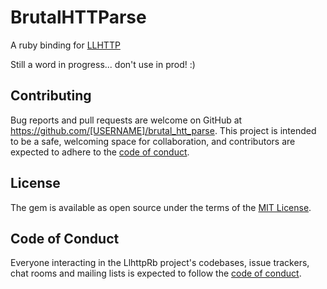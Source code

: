 # BrutalHTTParse

A ruby binding for [LLHTTP](https://github.com/nodejs/llhttp)

Still a word in progress... don't use in prod! :)

## Contributing

Bug reports and pull requests are welcome on GitHub at https://github.com/[USERNAME]/brutal_htt_parse. This project is intended to be a safe, welcoming space for collaboration, and contributors are expected to adhere to the [code of conduct](https://github.com/[USERNAME]/brutal_htt_parse/blob/main/CODE_OF_CONDUCT.md).

## License

The gem is available as open source under the terms of the [MIT License](https://opensource.org/licenses/MIT).

## Code of Conduct

Everyone interacting in the LlhttpRb project's codebases, issue trackers, chat rooms and mailing lists is expected to follow the [code of conduct](https://github.com/[USERNAME]/brutal_htt_parse/blob/main/CODE_OF_CONDUCT.md).
